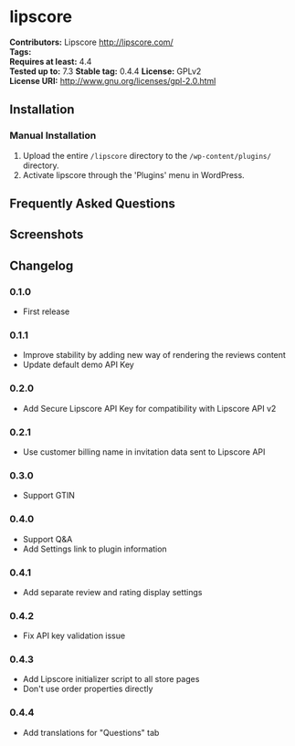# lipscore #
**Contributors:**      Lipscore http://lipscore.com/  
**Tags:**  
**Requires at least:** 4.4  
**Tested up to:**      7.3
**Stable tag:**        0.4.4
**License:**           GPLv2  
**License URI:**       http://www.gnu.org/licenses/gpl-2.0.html  

## Installation ##

### Manual Installation ###

1. Upload the entire `/lipscore` directory to the `/wp-content/plugins/` directory.
2. Activate lipscore through the 'Plugins' menu in WordPress.

## Frequently Asked Questions ##

## Screenshots ##

## Changelog ##

### 0.1.0 ###
* First release

### 0.1.1 ###
* Improve stability by adding new way of rendering the reviews content
* Update default demo API Key

### 0.2.0 ###
* Add Secure Lipscore API Key for compatibility with Lipscore API v2

### 0.2.1 ###
* Use customer billing name in invitation data sent to Lipscore API

### 0.3.0 ###
* Support GTIN

### 0.4.0 ###
* Support Q&A
* Add Settings link to plugin information

### 0.4.1 ###
* Add separate review and rating display settings

### 0.4.2 ###
* Fix API key validation issue

### 0.4.3 ###
* Add Lipscore initializer script to all store pages
* Don't use order properties directly

### 0.4.4 ###
* Add translations for "Questions" tab
